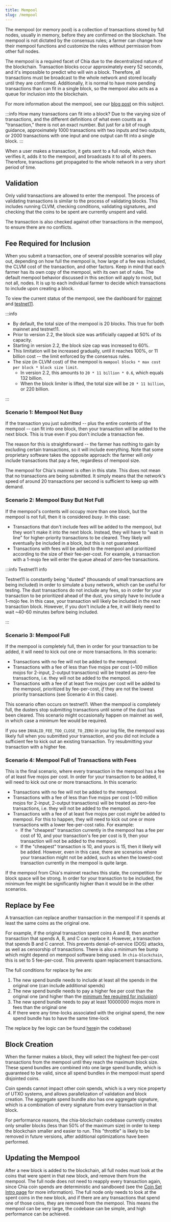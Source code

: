 ```yaml
---
title: Mempool
slug: /mempool
---
```


The mempool (or memory pool) is a collection of transactions stored by full nodes, usually in memory, before they are confirmed on the blockchain. The mempool is not dictated by the consensus rules; a farmer can change how their mempool functions and customize the rules without permission from other full nodes.

The mempool is a required facet of Chia due to the decentralized nature of the blockchain. Transaction blocks occur approximately every 52 seconds, and it's impossible to predict who will win a block. Therefore, all transactions must be broadcast to the whole network and stored locally until they are confirmed. Additionally, it is normal to have more pending transactions than can fit in a single block, so the mempool also acts as a queue for inclusion into the blockchain.

For more information about the mempool, see our [blog post](https://www.chia.net/2024/01/11/getting-to-know-the-mempool-and-transaction-fees/) on this subject.

:::info
How many transactions can fit into a block? Due to the varying size of transactions, and the different definitions of what even counts as a "transaction," there is not an exact number. But just for a bit of rough guidance, approximately 1000 transactions with two inputs and two outputs, or 2000 transactions with one input and one output can fit into a single block.
:::

When a user makes a transaction, it gets sent to a full node, which then verifies it, adds it to the mempool, and broadcasts it to all of its peers. Therefore, transactions get propagated to the whole network in a very short period of time.

## Validation

Only valid transactions are allowed to enter the mempool. The process of validating transactions is similar to the process of validating blocks. This includes running CLVM, checking conditions, validating signatures, and checking that the coins to be spent are currently unspent and valid.

The transaction is also checked against other transactions in the mempool, to ensure there are no conflicts.

## Fee Required for Inclusion

When you submit a transaction, one of several possible scenarios will play out, depending on how full the mempool is, how large of a fee was included, the CLVM cost of the transaction, and other factors. Keep in mind that each farmer has its own copy of the mempool, with its own set of rules. The default mempool behavior discussed in this section will apply to most, but not all, nodes. It is up to each individual farmer to decide which transactions to include upon creating a block.

To view the current status of the mempool, see the dashboard for [mainnet](https://dashboard.chia.net/d/46EAA05E/mempool-transactions-and-fees?orgId=1&var-network=mainnet) and [testnet11](https://dashboard.chia.net/d/46EAA05E/mempool-transactions-and-fees?orgId=1&var-network=testnet11).

:::info

* By default, the total size of the mempool is 20 blocks. This true for both mainnet and testnet11.
* Prior to version 2.2, the block size was artificially capped at 50% of its capacity.
* Starting in version 2.2, the block size cap was increased to 60%.
* This limitation will be increased gradually, until it reaches 100%, or 11 billion cost -- the limit enforced by the consensus rules.
* The size (in CLVM cost) of the mempool is `mempool blocks * max cost per block * block size limit`.
  * In version 2.2, this amounts to `20 * 11 billion * 0.6`, which equals 132 billion.
  * When the block limiter is lifted, the total size will be `20 * 11 billion`, or 220 billion.

:::

### Scenario 1: Mempool Not Busy

If the transaction you just submitted -- plus the entire contents of the mempool -- can fit into one block, then your transaction will be added to the next block. This is true even if you don't include a transaction fee.

The reason for this is straightforward -- the farmer has nothing to gain by excluding certain transactions, so it will include everything. Note that some proprietary software takes the opposite approach: the farmer will _only_ include transactions that pay a fee, regardless of mempool size.

The mempool for Chia's mainnet is often in this state. This does not mean that no transactions are being submitted. It simply means that the network's speed of around 20 transactions per second is sufficient to keep up with demand.

### Scenario 2: Mempool Busy But Not Full

If the mempool's contents will occupy more than one block, but the mempool is not full, then it is considered _busy_. In this case:
* Transactions that don't include fees will be added to the mempool, but they won't make it into the next block. Instead, they will have to "wait in line" for higher-priority transactions to be cleared. They likely will eventually be included in a block, but this is not guaranteed.
* Transactions with fees will be added to the mempool and prioritized according to the size of their fee-per-cost. For example, a transaction with a 1-mojo fee will enter the queue ahead of zero-fee transactions.

:::info Testnet11 info

Testnet11 is constantly being "dusted" (thousands of small transactions are being included) in order to simulate a busy network, which can be useful for testing. The dust transactions do not include any fees, so in order for your transaction to be prioritized ahead of the dust, you simply have to include a 1-mojo fee. In this case, your transaction will likely be included in the next transaction block. However, if you don't include a fee, it will likely need to wait ~40-60 minutes before being included.

:::

### Scenario 3: Mempool Full

If the mempool is completely full, then in order for your transaction to be added, it will need to kick out one or more transactions. In this scenario:
* Transactions with no fee will not be added to the mempool.
* Transactions with a fee of less than five mojos per cost (~100 million mojos for 2-input, 2-output transactions) will be treated as zero-fee transactions, i.e. they will not be added to the mempool.
* Transactions with a fee of at least five mojos per cost will be added to the mempool, prioritized by fee-per-cost, _if_ they are not the lowest priority transactions (see Scenario 4 in this case).

This scenario often occurs on testnet11. When the mempool is completely full, the dusters stop submitting transactions until some of the dust has been cleared. This scenario might occasionally happen on mainnet as well, in which case a minimum fee would be required.

If you see `INVALID_FEE_TOO_CLOSE_TO_ZERO` in your log file, the mempool was likely full when you submitted your transaction, and you did not include a sufficient fee to kick out an existing transaction. Try resubmitting your transaction with a higher fee.

### Scenario 4: Mempool Full of Transactions with Fees

This is the final scenario, where every transaction in the mempool has a fee of at least five mojos per cost. In order for your transaction to be added, it will need to kick out one or more transactions. In this scenario:
* Transactions with no fee will not be added to the mempool.
* Transactions with a fee of less than five mojos per cost (~100 million mojos for 2-input, 2-output transactions) will be treated as zero-fee transactions, i.e. they will not be added to the mempool.
* Transactions with a fee of at least five mojos per cost _might_ be added to mempool. For this to happen, they will need to kick out one or more transactions with a lower fee-per-cost ratio. For example:
  * If the "cheapest" transaction currently in the mempool has a fee per cost of 10, and your transaction's fee per cost is 9, then your transaction will not be added to the mempool.
  * If the "cheapest" transaction is 10, and yours is 15, then it likely will be added. However, even in this case, there are scenarios where your transaction might not be added, such as when the lowest-cost transaction currently in the mempool is quite large.

If the mempool from Chia's mainnet reaches this state, the competition for block space will be strong. In order for your transaction to be included, the minimum fee might be significantly higher than it would be in the other scenarios.

## Replace by Fee

A transaction can replace another transaction in the mempool if it spends at least the same coins as the original one.

For example, if the original transaction spent coins A and B, then another transaction that spends A, B, and C can replace it. However, a transaction that spends B and C cannot. This prevents denial-of-service (DOS) attacks, as well as censorship of transactions. There is also a minimum fee bump which might depend on mempool software being used. In `chia-blockchain`, this is set to 5 fee-per-cost. This prevents spam replacement transactions.

The full conditions for replace by fee are:
1. The new spend bundle needs to include at least all the spends in the original one (can include additional spends)
2. The new spend bundle needs to pay a higher fee per cost than the original one (and higher than the [minimum fee required for inclusion](https://docs.chia.net/mempool/#fee-required-for-inclusion))
3. The new spend bundle needs to pay at least 10000000 mojos more in fees than the original one
4. If there were any time-locks associated with the original spend, the new spend bundle has to have the same time-lock

The replace by fee logic can be found [here](https://github.com/Chia-Network/chia-blockchain/blob/main/chia/full_node/mempool_manager.py#L678)in the codebase)

## Block Creation

When the farmer makes a block, they will select the highest fee-per-cost transactions from the mempool until they reach the maximum block size. These spend bundles are combined into one large spend bundle, which is guaranteed to be valid, since all spend bundles in the mempool must spend disjointed coins.

Coin spends cannot impact other coin spends, which is a very nice property of UTXO systems, and allows parallelization of validation and block creation. The aggregate spend bundle also has one aggregate signature, which is a combination of every signature from every transaction in that block.

For performance reasons, the chia-blockchain codebase currently creates only smaller blocks (less than 50% of the maximum size) in order to keep the blockchain smaller and easier to run. This "throttle" is likely to be removed in future versions, after additional optimizations have been performed.

## Updating the Mempool

After a new block is added to the blockchain, all full nodes must look at the coins that were spent in that new block, and remove them from the mempool. The full node does not need to reapply every transaction again, since Chia coin spends are deterministic and sandboxed (see the [Coin Set Intro page](/coin-set-intro) for more information). The full node only needs to look at the spent coins in the new block, and if there are any transactions that spend one of those coins, they are removed from the mempool. This means the mempool can be very large, the codebase can be simple, and high performance can be achieved.
